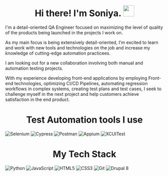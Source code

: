 <!--
**sowkneeyaaah/sowkneeyaaah** is a ✨ _special_ ✨ repository because its `README.md` (this file) appears on your GitHub profile.

Here are some ideas to get you started:

- 🔭 I’m currently working on ...
- 🌱 I’m currently learning ...
- 👯 I’m looking to collaborate on ...
- 🤔 I’m looking for help with ...
- 💬 Ask me about ...
- 📫 How to reach me: ...
- 😄 Pronouns: ...
- ⚡ Fun fact: ...
-->

# <div align="center" width="50"> Hi there! I'm Soniya. <img src="https://media.giphy.com/media/hvRJCLFzcasrR4ia7z/giphy.gif" width="35px"> </div>

<p>I'm a detail-oriented QA Engineer focused on maximizing the level of quality of the products being launched in the projects I work on.</p>
<p></p>As my main focus is being extensively detail-oriented, I'm excited to learn and work with new tools and technologies on the job and increase my knowledge of cutting-edge automation practicees.</p>

<p>I am looking out for a new collaboration involving both manual and automation testing projects. </p>
<p>With my experience developing front-end applications by employing Front-end technologies, optimizing CI/CD Pipelines, automating regression workflows in complex systems, creating test plans and test cases, I seek to challenge myself in the next project and help customers achieve satisfaction in the end product.</p>

# <div align="center" width="50"> Test Automation tools I use </div>

![Selenium](https://img.shields.io/badge/Selenium-purple?style=for-the-badge&logo=selenium&logoColor=white)
![Cypress](https://img.shields.io/badge/Cypress-brown?style=for-the-badge&logo=cypress&logoColor=white)
![Postman](https://img.shields.io/badge/Postman-yellow?style=for-the-badge&logo=postman&logoColor=white)
![Appium](https://img.shields.io/badge/Appium-blue?style=for-the-badge&logo=appium&logoColor=white)
![XCUITest](https://img.shields.io/badge/XCUITest-orange?style=for-the-badge&logo=xcuitest&logoColor=white)

# <div align="center" width="50"> My Tech Stack </div>

![Python](https://img.shields.io/badge/Python-burgundy?style=for-the-badge&logo=python&logoColor=white)
![JavaScript](https://img.shields.io/badge/JavaScript-pink?style=for-the-badge&logo=javascript&logoColor=white)
![HTML5](https://img.shields.io/badge/HTML5-violet?style=for-the-badge&logo=html5&logoColor=white)
![CSS3](https://img.shields.io/badge/CSS3-maroon?style=for-the-badge&logo=css3&logoColor=white)
![Git](https://img.shields.io/badge/Git-grey?style=for-the-badge&logo=git&logoColor=white)
![Drupal 8](https://img.shields.io/badge/Drupal-green?style=for-the-badge&logo=drupal&logoColor=white)



